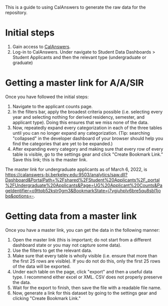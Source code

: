 This is a guide to using CalAnswers to generate the raw data for the repository.

# Initial steps
 
1. Gain access to [CalAnswers](https://calanswers.berkeley.edu/getting-access-cal-answers).
2. Log-in to CalAnswers. Under navigate to Student Data Dashboards > Student Applicants and then the relevant type (undergraduate or graduate)

# Getting a master link for A/A/SIR
Once you have followed the initial steps: 
1. Navigate to the applicant counts page. 
2. In the filters bar, apply the broadest criteria possible (i.e. selecting every year and selecting nothing for derived residency, semester, and applicant type). Doing this ensures that we miss none of the data. 
3. Now, repeatedly expand every categorization in each of the three tables until you can no longer expand any categorization. (Tip: searching "collapsed" in the developer dashboard of your browser should help you find the categories that are yet to be expanded.)
4. After expanding every category and making sure that every row of every table is visible, go to the settings gear and click "Create Bookmark Link." Save this link; this is the master link. 

The master link for undergraduate applicants as of March 6, 2022, is https://calanswers-bi.berkeley.edu:9503/analytics/saw.dll?Dashboard&PortalPath=%2Fshared%2FStudent%20Applicants%2F_portal%2FUndergraduate%20Applicants&Page=UG%20Applicant%20Counts&PageIdentifier=o9ttqb52kstr0gm3&BookmarkState=j7vgjuhplv6bre5qu8sbl1jobq&options=-.

# Getting data from a master link
Once you have a master link, you can get the data in the following manner: 
1. Open the master link (this is important; do not start from a different dashboard state or you may not capture some data).
2. Use the filters to get the relevant data.
3. Make sure that every table is wholly visible (i.e. ensure that more than the first 25 rows are visible). If you do not do this, only the first 25 rows of the data will be exported. 
4. Under each table on the page, click "export" and then a useful data type. I recommend either excel or XML. CSV does not properly preserve the data. 
5. Wait for the export to finish, then save the file with a readable file name. 
6. Now, generate a link for this dataset by going to the settings gear and clicking "Create Bookmark Link." 
